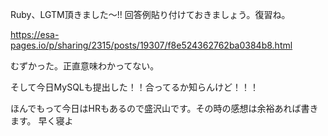 Ruby、LGTM頂きました～!!
回答例貼り付けておきましょう。復習ね。

https://esa-pages.io/p/sharing/2315/posts/19307/f8e524362762ba0384b8.html

むずかった。正直意味わかってない。

そして今日MySQLも提出した！！合ってるか知らんけど！！！

ほんでもって今日はHRもあるので盛沢山です。その時の感想は余裕あれば書きます。
早く寝よ